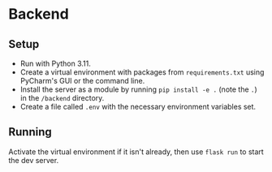# Backend

## Setup

- Run with Python 3.11. 
- Create a virtual environment with packages from `requirements.txt` using PyCharm's GUI or the command line. 
- Install the server as a module by running `pip install -e .` (note the `.`) in the `/backend` directory. 
- Create a file called `.env` with the necessary environment variables set.

## Running

Activate the virtual environment if it isn't already, then use `flask run` to start the dev server.